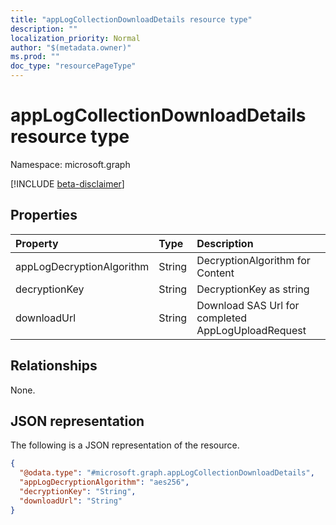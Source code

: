 ```yaml
---
title: "appLogCollectionDownloadDetails resource type"
description: ""
localization_priority: Normal
author: "$(metadata.owner)"
ms.prod: ""
doc_type: "resourcePageType"
---
```


# appLogCollectionDownloadDetails resource type

Namespace: microsoft.graph

[!INCLUDE [beta-disclaimer](../../includes/beta-disclaimer.md)]

## Properties

| Property                  | Type   | Description                                        |
| :------------------------ | :----- | :------------------------------------------------- |
| appLogDecryptionAlgorithm | String | DecryptionAlgorithm for Content                    |
| decryptionKey             | String | DecryptionKey as string                            |
| downloadUrl               | String | Download SAS Url for completed AppLogUploadRequest |

## Relationships

None.

## JSON representation

The following is a JSON representation of the resource.

<!-- {
  "blockType": "resource",
  "@odata.type": "microsoft.graph.appLogCollectionDownloadDetails",
}
-->

```json
{
  "@odata.type": "#microsoft.graph.appLogCollectionDownloadDetails",
  "appLogDecryptionAlgorithm": "aes256",
  "decryptionKey": "String",
  "downloadUrl": "String"
}
```

